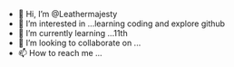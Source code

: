 - 👋 Hi, I’m @Leathermajesty
- 👀 I’m interested in ...learning coding and explore github
- 🌱 I’m currently learning ...11th 
- 💞️ I’m looking to collaborate on ...
- 📫 How to reach me ...

<!---
Leathermajesty22102005/Leathermajesty22102005 is a ✨ special ✨ repository because its `README.md` (this file) appears on your GitHub profile.
You can click the Preview link to take a look at your changes.
--->

